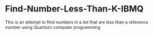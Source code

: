 # Find-Number-Less-Than-K-IBMQ
This is an attempt to find numbers in a list that are less than a reference number using Quantum computer programming
